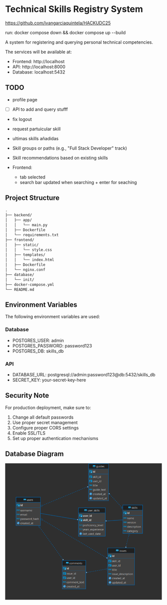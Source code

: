 # Technical Skills Registry System

https://github.com/ivangarciaquintela/HACKUDC25

run:
docker compose down && docker compose up --build

A system for registering and querying personal technical competencies.

The services will be available at:

- Frontend: http://localhost
- API: http://localhost:8000
- Database: localhost:5432

## TODO

- profile page
- [ ] API to add and query stufff

- fix logout

- request partuicular skill
- ultimas skills añadidas
- Skill groups or paths (e.g., "Full Stack Developer" track)
- Skill recommendations based on existing skills

- Frontend:
  - tab selected
  - search bar updated when searching + enter for seaching

## Project Structure

```
.
├── backend/
│   ├── app/
│   │   └── main.py
│   ├── Dockerfile
│   └── requirements.txt
├── frontend/
│   ├── static/
│   │   └── style.css
│   ├── templates/
│   │   └── index.html
│   ├── Dockerfile
│   └── nginx.conf
├── database/
│   └── init/
├── docker-compose.yml
└── README.md
```

## Environment Variables

The following environment variables are used:

### Database

- POSTGRES_USER: admin
- POSTGRES_PASSWORD: password123
- POSTGRES_DB: skills_db

### API

- DATABASE_URL: postgresql://admin:password123@db:5432/skills_db
- SECRET_KEY: your-secret-key-here

## Security Note

For production deployment, make sure to:

1. Change all default passwords
2. Use proper secret management
3. Configure proper CORS settings
4. Enable SSL/TLS
5. Set up proper authentication mechanisms

## Database Diagram

![alt text](database/model_diagram.png)
